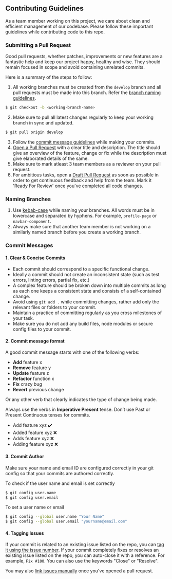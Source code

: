 ## Contributing Guidelines

As a team member working on this project, we care about clean and efficient management of our codebase. Please follow these important guidelines while contributing code to this repo.

### Submitting a Pull Request

Good pull requests, whether patches, improvements or new features are a fantastic help and keep our project happy, healthy and wise. They should remain focused in scope and avoid containing unrelated commits.

Here is a summary of the steps to follow:

1. All working branches must be created from the `develop` branch and all pull requests must be made into this branch. Refer the [branch naming guidelines](#naming-branches).

```bash
$ git checkout -b <working-branch-name>
```

2. Make sure to pull all latest changes regularly to keep your working branch in sync and updated.

```bash
$ git pull origin develop
```

3. Follow the [commit message guidelines](#commit-messages) while making your commits.
4. [Open a Pull Request](https://help.github.com/articles/creating-a-pull-request/#creating-the-pull-request) with a clear title and description. The title should give an overview of the feature, change or fix while the description must give elaborated details of the same.
5. Make sure to mark atleast 3 team members as a reviewer on your pull request.
6. For ambitious tasks, open a [Draft Pull Request](https://github.blog/2019-02-14-introducing-draft-pull-requests/) as soon as possible in order to get continuous feedback and help from the team. Mark it 'Ready For Review' once you've completed all code changes.

### Naming Branches

1. Use [kebab-case](https://en.wiktionary.org/wiki/kebab_case) while naming your branches. All words must be in lowercase and separated by hyphens. For example, `profile-page` or `navbar-component`.
2. Always make sure that another team member is not working on a similarly named branch before you create a working branch.

### Commit Messages

#### 1. Clear & Concise Commits

-   Each commit should correspond to a specific functional change.
-   Ideally a commit should not create an inconsistent state (such as test errors, linting errors, partial fix, etc.)
-   A complex feature should be broken down into multiple commits as long as each one keeps a consistent state and consists of a self-contained change.
-   Avoid using `git add .` while committing changes, rather add only the relevant files or folders to your commit.
-   Maintain a practice of committing regularly as you cross milestones of your task.
-   Make sure you do not add any build files, node modules or secure config files to your commit.

#### 2. Commit message format

A good commit message starts with one of the following verbs:

-   **Add** feature x
-   **Remove** feature y
-   **Update** feature z
-   **Refactor** function x
-   **Fix** crazy bug
-   **Revert** previous change

Or any other verb that clearly indicates the type of change being made.

Always use the verbs in **Imperative Present** tense. Don’t use Past or Present Continuous tenses for commits.

-   Add feature xyz :heavy_check_mark:
-   Added feature xyz :x:
-   Adds feature xyz :x:
-   Adding feature xyz :x:

#### 3. Commit Author

Make sure your name and email ID are configured correctly in your git config so that your commits are authored correctly.

To check if the user name and email is set correctly

```bash
$ git config user.name
$ git config user.email
```

To set a user name or email

```bash
$ git config --global user.name "Your Name"
$ git config --global user.email "yourname@email.com"
```

#### 4. Tagging Issues

If your commit is related to an existing issue listed on the repo, you can [tag it using the issue number](https://docs.github.com/en/issues/tracking-your-work-with-issues/linking-a-pull-request-to-an-issue#linking-a-pull-request-to-an-issue-using-a-keyword). If your commit completely fixes or resolves an existing issue listed on the repo, you can auto-close it with a reference. For example, `Fix #100`. You can also use the keywords "Close" or "Resolve".

You may also [link issues manually](https://help.github.com/en/github/managing-your-work-on-github/linking-a-pull-request-to-an-issue#manually-linking-a-pull-request-to-an-issue) once you've opened a pull request.